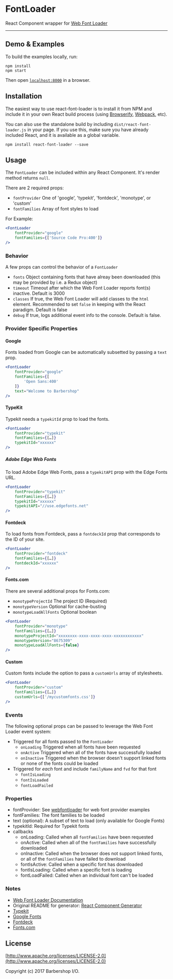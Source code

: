 # FontLoader

React Component wrapper for [Web Font Loader](https://github.com/typekit/webfontloader)

***

## Demo & Examples

To build the examples locally, run:

```
npm install
npm start
```

Then open [`localhost:8000`](http://localhost:8000) in a browser.


## Installation

The easiest way to use react-font-loader is to install it from NPM and include it in your own React build process (using [Browserify](http://browserify.org), [Webpack](http://webpack.github.io/), etc).

You can also use the standalone build by including `dist/react-font-loader.js` in your page. If you use this, make sure you have already included React, and it is available as a global variable.

```
npm install react-font-loader --save
```


## Usage

The `FontLoader` can be included within any React Component. It's render method returns `null`.

There are 2 required props:
* `fontProvider` One of 'google', 'typekit', 'fontdeck', 'monotype', or 'custom'
* `fontFamilies` Array of font styles to load

For Example:

```jsx
<FontLoader
	fontProvider="google"
	fontFamilies={['Source Code Pro:400']}
/>
```

### Behavior

A few props can control the behavior of a `FontLoader`

* `fonts` Object containing fonts that have alreay been downloaded (this may be provided by i.e. a Redux object)
* `timeout` Timeout after which the Web Font Loader reports font(s) inactive. Default is 3000
* `classes` If true, the Web Font Loader will add classes to the `html` element. Recommended to set `false` in keeping with the React paradigm. Default is false
* `debug` If true, logs additional event info to the console. Default is false.

### Provider Specific Properties

#### Google

Fonts loaded from Google can be automatically subsetted by passing a `text` prop.

```jsx
<FontLoader
	fontProvider="google"
	fontFamilies={[
		'Open Sans:400'
	]}
	text="Welcome to Barbershop"
/>
```

#### TypeKit

Typekit needs a `typekitId` prop to load the fonts.

```jsx
<FontLoader
	fontProvider="typekit"
	fontFamilies={[…]}
	typekitId="xxxxxx"
/>
```

##### Adobe Edge Web Fonts

To load Adobe Edge Web Fonts, pass a `typekitAPI` prop with the Edge Fonts URL.

```jsx
<FontLoader
	fontProvider="typekit"
	fontFamilies={[…]}
	typekitId="xxxxxx"
	typekitAPI="//use.edgefonts.net"
/>
```

#### Fontdeck

To load fonts from Fontdeck, pass a `fontdeckId` prop that corresponds to the ID of your site.

```jsx
<FontLoader
	fontProvider="fontdeck"
	fontFamilies={[…]}
	fontdeckId="xxxxxx"
/>
```

#### Fonts.com

There are several additional props for Fonts.com:
* `monotypeProjectId` The project ID (Required)
* `monotypeVersion` Optional for cache-busting
* `monotypeLoadAllFonts` Optional boolean

```jsx
<FontLoader
	fontProvider="monotype"
	fontFamilies={[…]}
	monotypeProjectId="xxxxxxxx-xxxx-xxxx-xxxx-xxxxxxxxxxxx"
	monotypeVersion="8675309"
	monotypeLoadAllFonts={false}
/>
```

#### Custom

Custom fonts include the option to pass a `customUrls` array of stylesheets.

```jsx
<FontLoader
	fontProvider="custom"
	fontFamilies={[…]}
	customUrls={['/mycustomfonts.css']}
/>
```

### Events

The following optional props can be passed to leverage the Web Font Loader event system:

* Triggered for all fonts passed to the `FontLoader`
	* `onLoading` Triggered when all fonts have been requested
	* `onActive` Triggered when all of the fonts have successfully loaded
	* `onInactive` Triggered when the browser doesn't support linked fonts or none of the fonts could be loaded
* Triggered for _each_ font and include `familyName` and `fvd` for that font
	* `fontIsLoading`
	* `fontIsLoaded`
	* `fontLoadFailed`

### Properties

* fontProvider: See [webfontloader](https://github.com/typekit/webfontloader) for web font provider examples
* fontFamilies: The font families to be loaded
* text (optional): A subset of text to load (only available for Google Fonts)
* typekitId: Required for Typekit fonts
* callbacks
	* onLoading: Called when all `fontFamilies` have been requested
	* onActive: Called when all of the `fontFamilies` have successfully downloaded
	* onInactive: Called when the browser does not support linked fonts, or all of the `fontFamilies` have failed to download
	* fontIsActive: Called when a specific font has downloaded
	* fontIsLoading: Called when a specific font is loading
	* fontLoadFailed: Called when an individual font can't be loaded

### Notes

* [Web Font Loader Documentation](https://github.com/typekit/webfontloader)
* Original README for generator: [React Component Generator](https://github.com/JedWatson/generator-react-component)
* [Typekit](https://typekit.com/)
* [Google Fonts](https://fonts.google.com/)
* [Fontdeck](http://fontdeck.com/)
* [Fonts.com](https://www.fonts.com/)

## License

[http://www.apache.org/licenses/LICENSE-2.0](http://www.apache.org/licenses/LICENSE-2.0)

Copyright (c) 2017 Barbershop I/O.
